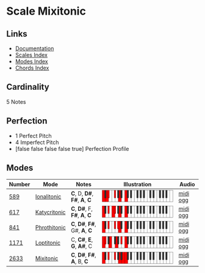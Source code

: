 # Scale Mixitonic

## Links

- [Documentation](index.md)
- [Scales Index](Scales.md)
- [Modes Index](Modes.md)
- [Chords Index](Chords.md)

## Cardinality

5 Notes

## Perfection

- 1 Perfect Pitch
- 4 Imperfect Pitch
- [false false false false true] Perfection Profile

## Modes

| Number | Mode | Notes | Illustration | Audio |
|--------|------|-------|--------------|-------|
| [589](https://ianring.com/musictheory/scales/589) | [Ionalitonic](ModeIonalitonic.md) | **C**, D, **D#**, **F#**, **A**, **C** | ![CNaturalIonalitonic](ModeCNaturalIonalitonic.png) | [midi](ModeCNaturalIonalitonic.mid) [ogg](ModeCNaturalIonalitonic.ogg) | 
| [617](https://ianring.com/musictheory/scales/617) | [Katycritonic](ModeKatycritonic.md) | **C**, **D#**, F, **F#**, **A**, **C** | ![CNaturalKatycritonic](ModeCNaturalKatycritonic.png) | [midi](ModeCNaturalKatycritonic.mid) [ogg](ModeCNaturalKatycritonic.ogg) | 
| [841](https://ianring.com/musictheory/scales/841) | [Phrothitonic](ModePhrothitonic.md) | **C**, **D#**, **F#**, G#, **A**, **C** | ![CNaturalPhrothitonic](ModeCNaturalPhrothitonic.png) | [midi](ModeCNaturalPhrothitonic.mid) [ogg](ModeCNaturalPhrothitonic.ogg) | 
| [1171](https://ianring.com/musictheory/scales/1171) | [Loptitonic](ModeLoptitonic.md) | C, **C#**, **E**, **G**, **A#**, C | ![CNaturalLoptitonic](ModeCNaturalLoptitonic.png) | [midi](ModeCNaturalLoptitonic.mid) [ogg](ModeCNaturalLoptitonic.ogg) | 
| [2633](https://ianring.com/musictheory/scales/2633) | [Mixitonic](ModeMixitonic.md) | **C**, **D#**, **F#**, **A**, B, **C** | ![CNaturalMixitonic](ModeCNaturalMixitonic.png) | [midi](ModeCNaturalMixitonic.mid) [ogg](ModeCNaturalMixitonic.ogg) | 
